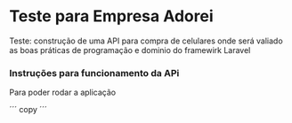 # Teste para Empresa Adorei
Teste: construção de uma API para compra de celulares onde será valiado
as boas práticas de programação e dominio do framewirk Laravel

### Instruções para funcionamento da APi 
Para poder rodar a aplicação

´´´
copy
´´´